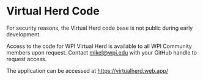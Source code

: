 # Virtual Herd Code

For security reasons, the Virtual Herd code base is not public during early development.

Access to the code for WPI Virtual Herd is available to all WPI Community members upon request. Contact mikel@wpi.edu with your GitHub handle to request access.

The application can be accessed at https://virtualherd.web.app/
